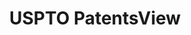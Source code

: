 ---
bigquery: https://console.cloud.google.com/bigquery?p=patents-public-data&d=patentsview&page=dataset
citation: Attribution should be given to PatentsView for use, distribution, or derivative
  works.
code: https://github.com/CSSIP-AIR/PatentsView-Code-Snippets/
contributors: USPTO
cost: None
description: 'PatentsView includes US patent data including raw data (summaries, applications,
  pregrant applications), disambugations of inventors and assignees, and inventor
  gender estimates.  Also foreign priority data, # of figures and sheets, and government
  interest statements.'
documentation: https://patentsview.org/query/builder-faqs
last_edit: 04/05/2022, 09:32:26
location: https://patentsview.org/
maintained_by: USPTO
record_creation_timestamp: 12/2/2020 17:20:46
schema_fields:
- rawassignee_id
- num
- rawinventor_id
- disamb_inventor_id_20201229
- classification_level
- exemplary
- disamb_inventor_id_20190312
- lname
- term_extension
- type
- disamb_inventor_id_20200331
- field_title
- _371_date
- disamb_assignee_id_20190312
- subcategory_id
- abstract
- city
- ipc_version_indicator
- subclass_id
- series_code
- fname
- _102_date
- deceased
- disamb_inventor_id_20180528
- doctype
- subgroup
- disamb_inventor_id_20191008
- field_id
- county
- level_one
- title
- disamb_assignee_id_20200929
- section
- disamb_inventor_id_20200630
- publication_number
- disamb_inventor_id_20190820
- variety
- rawlocation_id
- subclass
- doc_type
- sequence
- term_grant
- designation
- section_id
- num_claims
- location_id
- citation_id
- latitude
- country
- term_disclaimer
- disamb_inventor_id_20171226
- disamb_inventor_id_20200929
- patent_id
- sector_title
- assignee_id
- state
- num_sheets
- subgroup_id
- relkind
- name
- disamb_assignee_id_20191231
- lapse_of_patent
- number
- male_flag
- applicant_type
- name_last
- text
- application_id
- disamb_inventor_id_20171003
- category
- county_fips
- disamb_inventor_id_20191231
- classification_status
- f102_date
- symbol_position
- reldocno
- num_figures
- disamb_assignee_id_20191008
- action_date
- length
- contract_award_number
- country_transformed
- disamb_assignee_id_20200331
- uuid
- male
- rule_47
- organization
- subsection_id
- id
- gi_statement
- main_group
- latlong
- name_first
- lawyer_id
- group_id
- longitude
- state_fips
- disamb_assignee_id_20200630
- level_three
- role
- date
- latin_name
- kind
- attribution_status
- disamb_assignee_id_20181127
- disamb_inventor_id_20170307
- classification_value
- rel_id
- classification_data_source
- filename
- withdrawn
- f371_date
- status
- mainclass_id
- disamb_inventor_id_20181127
- ipc_class
- organization_id
- disamb_inventor_id_20170808
- dependent
- disamb_assignee_id_20190820
- group
- disclaimer_date
- level_two
- category_id
- inventor_id
shortname: patentsview
tags:
- disambiguation
- United States
- gender
terms_of_use: Creative Commons Attribution 4.0 International License.
timeframe: 1963-1999
title: USPTO PatentsView
uuid: cf1780b1-e265-4e49-8d1d-83b9cfe0fd9a
---